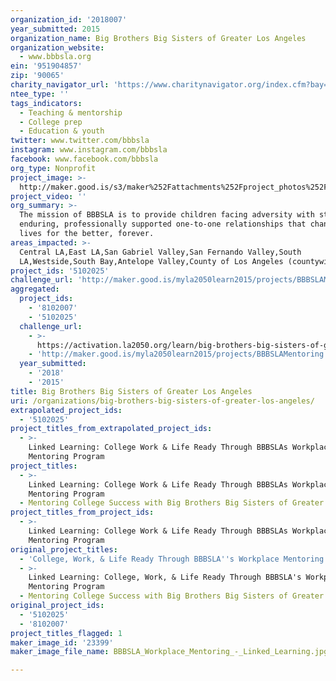 ```yaml
---
organization_id: '2018007'
year_submitted: 2015
organization_name: Big Brothers Big Sisters of Greater Los Angeles
organization_website:
  - www.bbbsla.org
ein: '951904857'
zip: '90065'
charity_navigator_url: 'https://www.charitynavigator.org/index.cfm?bay=search.profile&ein=951904857'
ntee_type: ''
tags_indicators:
  - Teaching & mentorship
  - College prep
  - Education & youth
twitter: www.twitter.com/bbbsla
instagram: www.instagram.com/bbbsla
facebook: www.facebook.com/bbbsla
org_type: Nonprofit
project_image: >-
  http://maker.good.is/s3/maker%252Fattachments%252Fproject_photos%252Fimages%252F23399%252Fdisplay%252FBBBSLA_Workplace_Mentoring_-_Linked_Learning.jpg=c570x385
project_video: ''
org_summary: >-
  The mission of BBBSLA is to provide children facing adversity with strong and
  enduring, professionally supported one-to-one relationships that change their
  lives for the better, forever.
areas_impacted: >-
  Central LA,East LA,San Gabriel Valley,San Fernando Valley,South
  LA,Westside,South Bay,Antelope Valley,County of Los Angeles (countywide)
project_ids: '5102025'
challenge_url: 'http://maker.good.is/myla2050learn2015/projects/BBBSLAMentoring.html'
aggregated:
  project_ids:
    - '8102007'
    - '5102025'
  challenge_url:
    - >-
      https://activation.la2050.org/learn/big-brothers-big-sisters-of-greater-los-angeles/
    - 'http://maker.good.is/myla2050learn2015/projects/BBBSLAMentoring.html'
  year_submitted:
    - '2018'
    - '2015'
title: Big Brothers Big Sisters of Greater Los Angeles
uri: /organizations/big-brothers-big-sisters-of-greater-los-angeles/
extrapolated_project_ids:
  - '5102025'
project_titles_from_extrapolated_project_ids:
  - >-
    Linked Learning: College Work & Life Ready Through BBBSLAs Workplace
    Mentoring Program
project_titles:
  - >-
    Linked Learning: College Work & Life Ready Through BBBSLAs Workplace
    Mentoring Program
  - Mentoring College Success with Big Brothers Big Sisters of Greater LA
project_titles_from_project_ids:
  - >-
    Linked Learning: College Work & Life Ready Through BBBSLAs Workplace
    Mentoring Program
original_project_titles:
  - 'College, Work, & Life Ready Through BBBSLA''s Workplace Mentoring Program'
  - >-
    Linked Learning: College, Work, & Life Ready Through BBBSLA's Workplace
    Mentoring Program
  - Mentoring College Success with Big Brothers Big Sisters of Greater LA
original_project_ids:
  - '5102025'
  - '8102007'
project_titles_flagged: 1
maker_image_id: '23399'
maker_image_file_name: BBBSLA_Workplace_Mentoring_-_Linked_Learning.jpg

---
```

